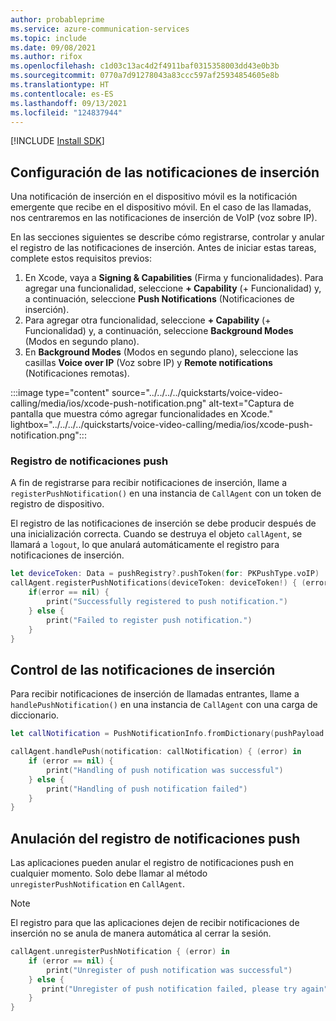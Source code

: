 ```yaml
---
author: probableprime
ms.service: azure-communication-services
ms.topic: include
ms.date: 09/08/2021
ms.author: rifox
ms.openlocfilehash: c1d03c13ac4d2f4911baf0315358003dd43e0b3b
ms.sourcegitcommit: 0770a7d91278043a83ccc597af25934854605e8b
ms.translationtype: HT
ms.contentlocale: es-ES
ms.lasthandoff: 09/13/2021
ms.locfileid: "124837944"
---
```

[!INCLUDE [Install SDK](../install-sdk/install-sdk-ios.md)]

## <a name="set-up-push-notifications"></a>Configuración de las notificaciones de inserción

Una notificación de inserción en el dispositivo móvil es la notificación emergente que recibe en el dispositivo móvil. En el caso de las llamadas, nos centraremos en las notificaciones de inserción de VoIP (voz sobre IP). 

En las secciones siguientes se describe cómo registrarse, controlar y anular el registro de las notificaciones de inserción. Antes de iniciar estas tareas, complete estos requisitos previos:

1. En Xcode, vaya a **Signing & Capabilities** (Firma y funcionalidades). Para agregar una funcionalidad, seleccione **+ Capability** (+ Funcionalidad) y, a continuación, seleccione **Push Notifications** (Notificaciones de inserción).
2. Para agregar otra funcionalidad, seleccione **+ Capability** (+ Funcionalidad) y, a continuación, seleccione **Background Modes** (Modos en segundo plano).
3. En **Background Modes** (Modos en segundo plano), seleccione las casillas **Voice over IP** (Voz sobre IP) y **Remote notifications** (Notificaciones remotas).

:::image type="content" source="../../../../quickstarts/voice-video-calling/media/ios/xcode-push-notification.png" alt-text="Captura de pantalla que muestra cómo agregar funcionalidades en Xcode." lightbox="../../../../quickstarts/voice-video-calling/media/ios/xcode-push-notification.png":::

### <a name="register-for-push-notifications"></a>Registro de notificaciones push

A fin de registrarse para recibir notificaciones de inserción, llame a `registerPushNotification()` en una instancia de `CallAgent` con un token de registro de dispositivo.

El registro de las notificaciones de inserción se debe producir después de una inicialización correcta. Cuando se destruya el objeto `callAgent`, se llamará a `logout`, lo que anulará automáticamente el registro para notificaciones de inserción.

```swift
let deviceToken: Data = pushRegistry?.pushToken(for: PKPushType.voIP)
callAgent.registerPushNotifications(deviceToken: deviceToken!) { (error) in
    if(error == nil) {
        print("Successfully registered to push notification.")
    } else {
        print("Failed to register push notification.")
    }
}
```

## <a name="handle-push-notifications"></a>Control de las notificaciones de inserción
Para recibir notificaciones de inserción de llamadas entrantes, llame a `handlePushNotification()` en una instancia de `CallAgent` con una carga de diccionario.

```swift
let callNotification = PushNotificationInfo.fromDictionary(pushPayload.dictionaryPayload)

callAgent.handlePush(notification: callNotification) { (error) in
    if (error == nil) {
        print("Handling of push notification was successful")
    } else {
        print("Handling of push notification failed")
    }
}
```
## <a name="unregister-push-notifications"></a>Anulación del registro de notificaciones push

Las aplicaciones pueden anular el registro de notificaciones push en cualquier momento. Solo debe llamar al método `unregisterPushNotification` en `CallAgent`.

> [!NOTE]
> El registro para que las aplicaciones dejen de recibir notificaciones de inserción no se anula de manera automática al cerrar la sesión.

```swift
callAgent.unregisterPushNotification { (error) in
    if (error == nil) {
        print("Unregister of push notification was successful")
    } else {
       print("Unregister of push notification failed, please try again")
    }
}
```
